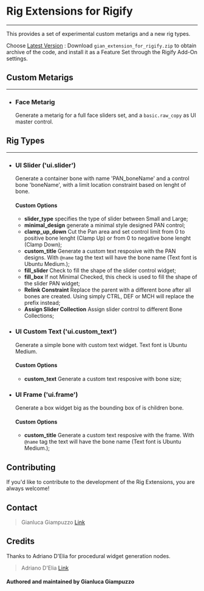 # Rig Extensions for Rigify
-------

This provides a set of experimental custom metarigs and a new rig types.

Choose [Latest Version](https://github.com/gianlugiampu/gian_extension_for_rigify/tags) :
Download `gian_extension_for_rigify.zip` to obtain archive of the code, and install it
as a Feature Set through the Rigify Add-On settings.

## Custom Metarigs
-------
* ### Face Metarig
  Generate a metarig for a full face sliders set, and a `basic.raw_copy` as UI master control.
  
## Rig Types
-------

* ### UI Slider ('ui.slider')

  Generate a container bone with name 'PAN_boneName' and a control bone 'boneName',
  with a limit location constraint based on lenght of bone.
  
  #### Custom Options
  * **slider_type** specifies the type of slider between Small and Large;
  * **minimal_design** generate a minimal style designed PAN control;
  * **clamp_up_down** Cut the Pan area and set control limit from 0 to positive bone lenght (Clamp Up) or from 0 to negative bone lenght (Clamp Down);
  * **custom_title** Generate a custom text resposive with the PAN designs. With `@name` tag the text will have the bone name (Text font is Ubuntu Medium.);
  * **fill_slider** Check to fill the shape of the slider control widget;
  * **fill_box** If not Minimal Checked, this check is used to fill the shape of the slider PAN widget; 
  * **Relink Constraint** Replace the parent with a different bone after all bones are created. Using simply CTRL, DEF or MCH will replace the prefix instead;
  * **Assign Slider Collection** Assign slider control to different Bone Collections;
 
* ### UI Custom Text ('ui.custom_text')

  Generate a simple bone with custom text widget. Text font is Ubuntu Medium.
  
  #### Custom Options
  * **custom_text** Generate a custom text resposive with bone size;
 
* ### UI Frame ('ui.frame')

  Generate a box widget big as the bounding box of is children bone.
  
  #### Custom Options
  * **custom_title** Generate a custom text resposive with the frame. With `@name` tag the text will have the bone name (Text font is Ubuntu Medium.);

## Contributing
If you'd like to contribute to the development of the Rig Extensions, you are always welcome!

## Contact
> Gianluca Giampuzzo [Link](https://linktr.ee/gianlucagiampuzzo)

## Credits
Thanks to Adriano D'Elia for procedural widget generation nodes.

> Adriano D'Elia [Link](https://linktr.ee/adrianodelia)

#### Authored and maintained by Gianluca Giampuzzo

